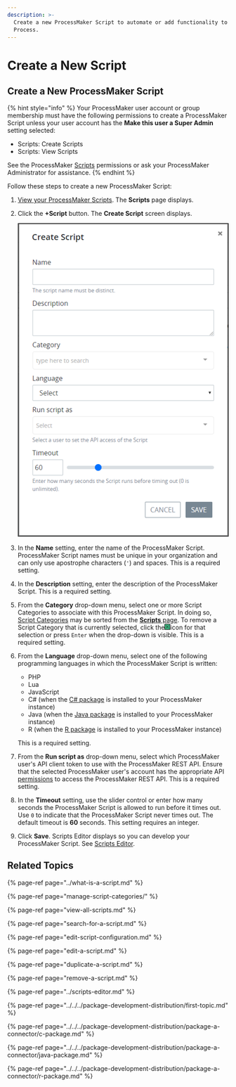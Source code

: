```yaml
---
description: >-
  Create a new ProcessMaker Script to automate or add functionality to any
  Process.
---
```


# Create a New Script

## Create a New ProcessMaker Script

{% hint style="info" %}
Your ProcessMaker user account or group membership must have the following permissions to create a ProcessMaker Script unless your user account has the **Make this user a Super Admin** setting selected:

* Scripts: Create Scripts
* Scripts: View Scripts

See the ProcessMaker [Scripts](../../../processmaker-administration/permission-descriptions-for-users-and-groups.md#scripts) permissions or ask your ProcessMaker Administrator for assistance.
{% endhint %}

Follow these steps to create a new ProcessMaker Script:

1. [View your ProcessMaker Scripts](view-all-scripts.md). The **Scripts** page displays.
2. Click the **+Script** button. The **Create Script** screen displays.  

   ![](../../../.gitbook/assets/add-a-script-screen-processes.png)

3. In the **Name** setting, enter the name of the ProcessMaker Script. ProcessMaker Script names must be unique in your organization and can only use apostrophe characters \(`'`\) and spaces. This is a required setting.
4. In the **Description** setting, enter the description of the ProcessMaker Script. This is a required setting.
5. From the **Category** drop-down menu, select one or more Script Categories to associate with this ProcessMaker Script. In doing so, [Script Categories](manage-script-categories/what-is-a-script-category.md) may be sorted from the [**Scripts** page](view-all-scripts.md#view-all-processmaker-scripts). To remove a Script Category that is currently selected, click the![](../../../.gitbook/assets/remove-group-user-admin.png)icon for that selection or press `Enter` when the drop-down is visible. This is a required setting.
6. From the **Language** drop-down menu, select one of the following programming languages in which the ProcessMaker Script is written:

   * PHP
   * Lua
   * JavaScript
   * C\# \(when the [C\# package](../../../package-development-distribution/package-a-connector/c-package.md) is installed to your ProcessMaker instance\)
   * Java \(when the [Java package](../../../package-development-distribution/package-a-connector/java-package.md) is installed to your ProcessMaker instance\)
   * R \(when the [R package](../../../package-development-distribution/package-a-connector/r-package.md) is installed to your ProcessMaker instance\)

   This is a required setting.

7. From the **Run script as** drop-down menu, select which ProcessMaker user's API client token to use with the ProcessMaker REST API. Ensure that the selected ProcessMaker user's account has the appropriate API [permissions](../../../processmaker-administration/permission-descriptions-for-users-and-groups.md) to access the ProcessMaker REST API. This is a required setting.
8. In the **Timeout** setting, use the slider control or enter how many seconds the ProcessMaker Script is allowed to run before it times out. Use `0` to indicate that the ProcessMaker Script never times out. The default timeout is **60** seconds. This setting requires an integer.
9. Click **Save**. Scripts Editor displays so you can develop your ProcessMaker Script. See [Scripts Editor](../scripts-editor.md).

## Related Topics

{% page-ref page="../what-is-a-script.md" %}

{% page-ref page="manage-script-categories/" %}

{% page-ref page="view-all-scripts.md" %}

{% page-ref page="search-for-a-script.md" %}

{% page-ref page="edit-script-configuration.md" %}

{% page-ref page="edit-a-script.md" %}

{% page-ref page="duplicate-a-script.md" %}

{% page-ref page="remove-a-script.md" %}

{% page-ref page="../scripts-editor.md" %}

{% page-ref page="../../../package-development-distribution/first-topic.md" %}

{% page-ref page="../../../package-development-distribution/package-a-connector/c-package.md" %}

{% page-ref page="../../../package-development-distribution/package-a-connector/java-package.md" %}

{% page-ref page="../../../package-development-distribution/package-a-connector/r-package.md" %}

